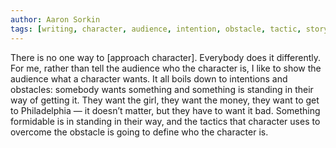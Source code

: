 ```yaml
---
author: Aaron Sorkin
tags: [writing, character, audience, intention, obstacle, tactic, story, storytelling]
---
```

There is no one way to \[approach character]. Everybody does it differently. For me, rather than tell the audience who the character is, I like to show the audience what a character wants. It all boils down to intentions and obstacles: somebody wants something and something is standing in their way of getting it. They want the girl, they want the money, they want to get to Philadelphia — it doesn’t matter, but they have to want it bad. Something formidable is in standing in their way, and the tactics that character uses to overcome the obstacle is going to define who the character is.